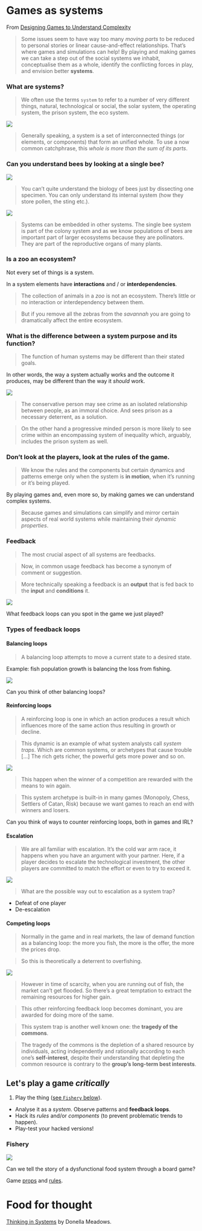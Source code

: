 # Games as systems

From [Designing Games to Understand Complexity](http://www.molleindustria.org/blog/designing-games-to-understand-complexity)

> Some issues seem to have way too many *moving parts* to be reduced to personal stories or linear cause-and-effect relationships. That’s where games and simulations can help! By playing and making games we can take a step out of the social systems we inhabit, conceptualise them as a whole, identify the conflicting forces in play, and envision better **systems**.

### What are **systems**?

> We often use the terms `system` to refer to a number of very different things, natural, technological or social, the solar system, the operating system, the prison system, the eco system.

<!--Without spending too much time, can anyone think of a simple **definition** of system?-->

![](http://www.molleindustria.org/blog/wp-content/uploads/2013/07/interconnection.png)

> Generally speaking, a system is a set of interconnected things (or elements, or components) that form an unified whole. To use a now common catchphrase, this *whole is more than the sum of its parts*.

### Can you understand bees by looking at a single bee?

![](http://www.molleindustria.org/blog/wp-content/uploads/2013/07/bee.png)

> You can’t quite understand the biology of bees just by dissecting one specimen. You can only understand its internal system (how they store pollen, the sting etc.).

![](http://www.molleindustria.org/blog/wp-content/uploads/2013/07/bee_flower.png)

> Systems can be embedded in other systems. The single bee system is part of the colony system and as we know populations of bees are important part of larger ecosystems because they are pollinators. They are part of the reproductive organs of many plants.

### Is a zoo an ecosystem?

Not every set of things is a system.

In a system elements have **interactions** and / or **interdependencies**.

> The collection of animals in a *zoo* is not an ecosystem. There’s little or no interaction or interdependency between them.

> But if you remove all the zebras from the *savannah* you are going to dramatically affect the entire ecosystem.

### What is the difference between a system **purpose** and its  **function**?

> The function of human systems may be different than their stated goals.

In other words, the way a system actually works and the outcome it produces, may be different than the way it *should* work.

<!-- Think about a few [...]systems. -->

![](http://www.molleindustria.org/blog/wp-content/uploads/2013/07/crime.png)

> The conservative person may see crime as an isolated relationship between people, as an immoral choice. And sees prison as a necessary deterrent, as a solution.

> On the other hand a progressive minded person is more likely to see crime within an encompassing system of inequality which, arguably, includes the prison system as well.

###  Don’t look at the **players**, look at the **rules** of the game.

> We know the rules and the components but certain dynamics and patterns emerge only when the system is **in motion**, when it’s running or it’s being played.

By playing games and, even more so, by making games we can understand complex systems.

> Because games and simulations can simplify and mirror certain aspects of real world systems while maintaining their *dynamic properties*.

### Feedback

> The most crucial aspect of all systems are feedbacks.

> Now, in common usage feedback has become a synonym of comment or suggestion.

> More technically speaking a feedback is an **output** that is fed back to the **input** and **conditions** it.

![](http://www.molleindustria.org/blog/wp-content/uploads/2013/07/feedback-system.png)

What feedback loops can you spot in the game we just played?

### Types of feedback loops

#### Balancing loops

> A balancing loop attempts to move a current state to a desired state.

Example: fish population growth is balancing the loss from fishing.

![](http://www.molleindustria.org/blog/wp-content/uploads/2013/07/balancing.png)

Can you think of other balancing loops?

#### Reinforcing loops

> A reinforcing loop is one in which an action produces a result which influences more of the same action thus resulting in growth or decline.

> This dynamic is an example of what system analysts call *system traps*. Which are common systems, or archetypes that cause trouble [...] The rich gets richer, the powerful gets more power and so on.

![](http://www.molleindustria.org/blog/wp-content/uploads/2013/07/reinforcing-loop.png)

> This happen when the winner of a competition are rewarded with the means to win again.

> This system archetype is built-in in many games (Monopoly, Chess, Settlers of Catan, Risk) because we want games to reach an end with winners and losers.

Can you think of ways to counter reinforcing loops, both in games and IRL? 

<!--Some examples:
-Limiting the rewards (antitrust)
-Balancing systems (taxes, affirmative action)
-Levelling the competition (debt cancellation, tax inheritance, meritocracy and access)-->

#### Escalation

> We are all familiar with escalation. It’s the cold war arm race, it happens when you have an argument with your partner. Here, if a player decides to escalate the technological investment, the other players are committed to match the effort or even to try to exceed it.

![](http://www.molleindustria.org/blog/wp-content/uploads/2013/07/escalation.png)

> What are the possible way out to escalation as a system trap?

* Defeat of one player
* De-escalation

#### Competing loops

> Normally in the game and in real markets, the law of demand function as a balancing loop: the more you fish, the more is the offer, the more the prices drop.

> So this is theoretically a deterrent to overfishing.

![](http://www.molleindustria.org/blog/wp-content/uploads/2013/07/overfishing.png)

> However in time of scarcity, when you are running out of fish, the market can’t get flooded.
So there’s a great temptation to extract the remaining resources for higher gain.

> This other reinforcing feedback loop becomes dominant, you are awarded for doing more of the same.

> This system trap is another well known one: the **tragedy of the commons**.

> The tragedy of the commons is the depletion of a shared resource by individuals, acting independently and rationally according to each one’s **self-interest**, despite their understanding that depleting the common resource is contrary to the **group’s long-term best interests**.


## Let's play a game *critically*

1. Play the thing ([see `Fishery` below](#fishery)).
* Analyse it as a *system*. Observe patterns and **feedback loops**.
* Hack its *rules* and/or *components* (to prevent problematic trends to happen).
* Play-test your hacked versions!

### Fishery 

![](http://www.molleindustria.org/blog/wp-content/uploads/2013/07/fishing_game_small1.png)

Can we tell the story of a dysfunctional food system through a board game?

Game [props](http://www.molleindustria.org/blog/wp-content/uploads/2013/07/Fishing-Game.pdf) and [rules](fishery.md).


# Food for thought

[Thinking in Systems](http://www.chelseagreen.com/thinking-in-systems) by Donella Meadows.